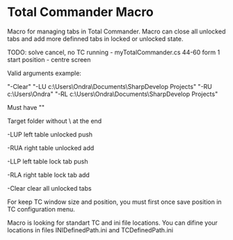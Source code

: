 # Total Commander Macro
Macro for managing tabs in Total Commander. Macro can close all unlocked tabs and add more definned tabs in locked or unlocked state. 

TODO: solve cancel, no TC running - myTotalCommander.cs 44-60
      form 1 start position - centre screen
 
Valid arguments example:

"-Clear" "-LU c:\Users\Ondra\Documents\SharpDevelop Projects" "-RU c:\Users\Ondra" "-RL c:\Users\Ondra\Documents\SharpDevelop Projects"
 
Must have "" 

Target folder without \ at the end 

-LUP left table unlocked push

-RUA right table unlocked add 

-LLP left table lock tab push

-RLA right table lock tab add

-Clear clear all unlocked tabs 

 
For keep TC window size and position, you must first once save position in TC configuration menu. 
 
Macro is looking for standart TC and ini file locations. You can difine your locations in files INIDefinedPath.ini and TCDefinedPath.ini 


